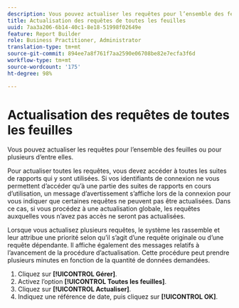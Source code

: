 ```yaml
---
description: Vous pouvez actualiser les requêtes pour l’ensemble des feuilles ou pour plusieurs d’entre elles.
title: Actualisation des requêtes de toutes les feuilles
uuid: 7aa3a206-6b14-40c1-8e18-51998f02649e
feature: Report Builder
role: Business Practitioner, Administrator
translation-type: tm+mt
source-git-commit: 894ee7a8f761f7aa2590e06708be82e7ecfa3f6d
workflow-type: tm+mt
source-wordcount: '175'
ht-degree: 98%

---
```



# Actualisation des requêtes de toutes les feuilles

Vous pouvez actualiser les requêtes pour l’ensemble des feuilles ou pour plusieurs d’entre elles.

Pour actualiser toutes les requêtes, vous devez accéder à toutes les suites de rapports qui y sont utilisées. Si vos identifiants de connexion ne vous permettent d’accéder qu’à une partie des suites de rapports en cours d’utilisation, un message d’avertissement s’affiche lors de la connexion pour vous indiquer que certaines requêtes ne peuvent pas être actualisées. Dans ce cas, si vous procédez à une actualisation globale, les requêtes auxquelles vous n’avez pas accès ne seront pas actualisées.

Lorsque vous actualisez plusieurs requêtes, le système les rassemble et leur attribue une priorité selon qu’il s’agit d’une requête originale ou d’une requête dépendante. Il affiche également des messages relatifs à l’avancement de la procédure d’actualisation. Cette procédure peut prendre plusieurs minutes en fonction de la quantité de données demandées.

1. Cliquez sur **[!UICONTROL Gérer]**.
1. Activez l’option **[!UICONTROL Toutes les feuilles]**.
1. Cliquez sur **[!UICONTROL Actualiser]**.
1. Indiquez une référence de date, puis cliquez sur **[!UICONTROL OK]**.
